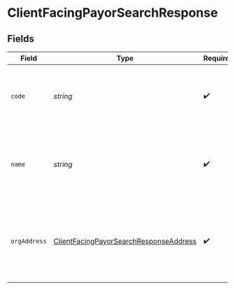 # ClientFacingPayorSearchResponse


## Fields

| Field                                                                                                   | Type                                                                                                    | Required                                                                                                | Description                                                                                             |
| ------------------------------------------------------------------------------------------------------- | ------------------------------------------------------------------------------------------------------- | ------------------------------------------------------------------------------------------------------- | ------------------------------------------------------------------------------------------------------- |
| `code`                                                                                                  | *string*                                                                                                | :heavy_check_mark:                                                                                      | Payor code returned for the insurance information required by Labcorp.                                  |
| `name`                                                                                                  | *string*                                                                                                | :heavy_check_mark:                                                                                      | Insurance name returned for the insurance information required by Labcorp.                              |
| `orgAddress`                                                                                            | [ClientFacingPayorSearchResponseAddress](../../models/shared/clientfacingpayorsearchresponseaddress.md) | :heavy_check_mark:                                                                                      | Insurance business address returned for the insurance information required by Labcorp.                  |